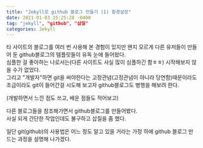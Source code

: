 ```yaml
---
title: "Jekyll로 github 블로그 만들기 (1) 환경설정"
date: 2021-01-03 15:25:28 -0400
tag: "jekyll", "github", "삽질"
categories: Jekyll 
---
```


타 사이트의 블로그를 여러 번 사용해 본 경험이 있지만 왠지 모르게 다른 유저들이 만들어 둔 github블로그의 템플릿들이 유독 눈에 들어왔다.  
심플한 걸 좋아하는 나로서는(다른 사이트도 사실 많이 심플하긴 함ㅎㅎ) 시작해보지 않을 수가 없었다.  
그리고 "개발자"하면 git을 써야한다는 고정관념(고정관념이 아니라 당연함)때문이라도 조금이라도 git이 들어간걸 시도해 보고자 github블로그도 병행을 해보려 한다.  


(개발하면서 느낀 점도 쓰고, 배운 점들도 적어보고)


다른 블로그들을 참조해가면서 github블로그를 만들어봤다.  
사실 되게 간단한 작업인데도 불구하고 삽질을 좀 했다.  


일단 git(github)의 사용법은 어느 정도 알고 있을 거라는 가정 하에 github 블로그 만드는 과정을 설명해 나가겠다.  

